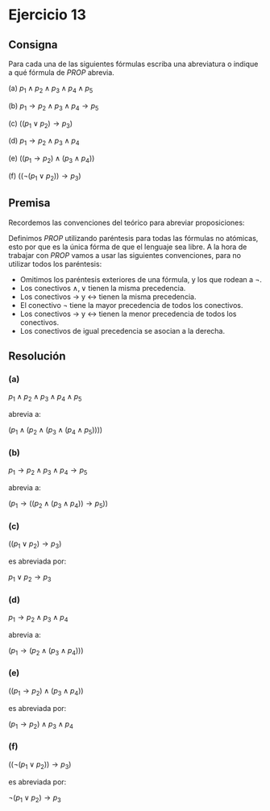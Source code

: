 # Ejercicio 13

## Consigna

Para cada una de las siguientes fórmulas escriba una abreviatura o indique a qué fórmula de $PROP$ abrevia.

(a) $p_1 \land p_2 \land p_3 \land p_4 \land p_5$

(b) $p_1 \to p_2 \land p_3 \land p_4 \to p_5$

(c) $((p_1 \lor p_2) \to p_3)$

(d) $p_1 \to p_2 \land p_3 \land p_4$

(e) $((p_1 \to p_2) \land (p_3 \land p_4))$

(f) $((\neg (p_1 \lor p_2)) \to p_3)$

## Premisa

Recordemos las convenciones del teórico para abreviar proposiciones:

Definimos $PROP$ utilizando paréntesis para todas las fórmulas no atómicas, esto por que es la única fórma de que el lenguaje sea libre. A la hora de trabajar con $PROP$ vamos a usar las siguientes convenciones, para no utilizar todos los paréntesis:

- Omitimos los paréntesis exteriores de una fórmula, y los que rodean a $\neg$.
- Los conectivos $\land,\lor$ tienen la misma precedencia.
- Los conectivos $\rightarrow$ y $\leftrightarrow$ tienen la misma precedencia.
- El conectivo $\neg$ tiene la mayor precedencia de todos los conectivos.
- Los conectivos $\rightarrow$ y $\leftrightarrow$ tienen la menor precedencia de todos los conectivos.
- Los conectivos de igual precedencia se asocian a la derecha.


## Resolución 

### (a)

$p_1 \land p_2 \land p_3 \land p_4 \land p_5$

abrevia a:

$(p_1 \land (p_2 \land (p_3 \land (p_4 \land p_5))))$

### (b)

$p_1 \to p_2 \land p_3 \land p_4 \to p_5$

abrevia a:

$(p_1 \to ((p_2 \land (p_3 \land p_4)) \to p_5))$

### (c)

$((p_1 \lor p_2) \to p_3)$

es abreviada por:

$p_1 \lor p_2 \to p_3$

### (d)

$p_1 \to p_2 \land p_3 \land p_4$

abrevia a:

$(p_1 \to (p_2 \land (p_3 \land p_4)))$

### (e)

$((p_1 \to p_2) \land (p_3 \land p_4))$

es abreviada por:

$(p_1 \to p_2) \land p_3 \land p_4$

### (f)

$((\neg (p_1 \lor p_2)) \to p_3)$

es abreviada por:

$\neg (p_1 \lor p_2) \to p_3$